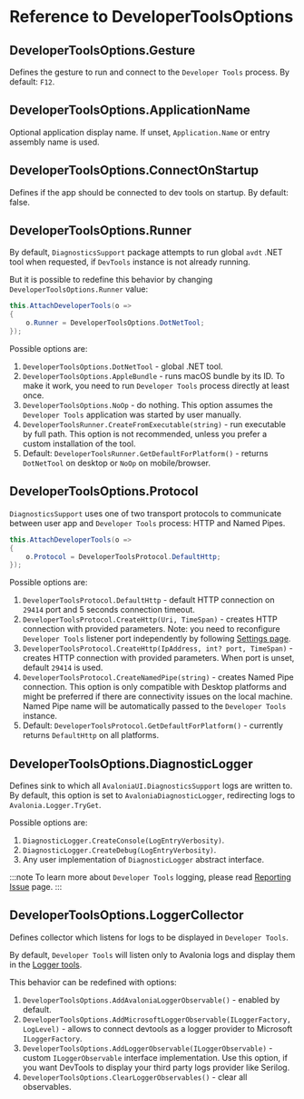 # Reference to DeveloperToolsOptions

## DeveloperToolsOptions.Gesture

Defines the gesture to run and connect to the `Developer Tools` process.
By default: `F12`.

## DeveloperToolsOptions.ApplicationName

Optional application display name.
If unset, `Application.Name` or entry assembly name is used.

## DeveloperToolsOptions.ConnectOnStartup

Defines if the app should be connected to dev tools on startup.
By default: false.

## DeveloperToolsOptions.Runner

By default, `DiagnosticsSupport` package attempts to run global `avdt` .NET tool when requested, if `DevTools` instance is not already running.

But it is possible to redefine this behavior by changing `DeveloperToolsOptions.Runner` value:

```csharp
this.AttachDeveloperTools(o =>
{
    o.Runner = DeveloperToolsOptions.DotNetTool;
});
```

Possible options are:

1. `DeveloperToolsOptions.DotNetTool` - global .NET tool.
2. `DeveloperToolsOptions.AppleBundle` - runs macOS bundle by its ID. To make it work, you need to run `Developer Tools` process directly at least once.
3. `DeveloperToolsOptions.NoOp` - do nothing. This option assumes the `Developer Tools` application was started by user manually. 
4. `DeveloperToolsRunner.CreateFromExecutable(string)` - run executable by full path. This option is not recommended, unless you prefer a custom installation of the tool.
5. Default: `DeveloperToolsRunner.GetDefaultForPlatform()` - returns `DotNetTool` on desktop or `NoOp` on mobile/browser.

## DeveloperToolsOptions.Protocol

`DiagnosticsSupport` uses one of two transport protocols to communicate between user app and `Developer Tools` process: HTTP and Named Pipes.

```csharp
this.AttachDeveloperTools(o =>
{
    o.Protocol = DeveloperToolsProtocol.DefaultHttp;
});
```

Possible options are:

1. `DeveloperToolsProtocol.DefaultHttp` - default HTTP connection on `29414` port and 5 seconds connection timeout.
2. `DeveloperToolsProtocol.CreateHttp(Uri, TimeSpan)` - creates HTTP connection with provided parameters. Note: you need to reconfigure `Developer Tools` listener port independently by following [Settings page](./settings.md).
3. `DeveloperToolsProtocol.CreateHttp(IpAddress, int? port, TimeSpan)` - creates HTTP connection with provided parameters. When port is unset, default `29414` is used. 
4. `DeveloperToolsProtocol.CreateNamedPipe(string)` - creates Named Pipe connection. This option is only compatible with Desktop platforms and might be preferred if there are connectivity issues on the local machine. Named Pipe name will be automatically passed to the `Developer Tools` instance.
5. Default: `DeveloperToolsProtocol.GetDefaultForPlatform()` - currently returns `DefaultHttp` on all platforms.

## DeveloperToolsOptions.DiagnosticLogger

Defines sink to which all `AvaloniaUI.DiagnosticsSupport` logs are written to.
By default, this option is set to `AvaloniaDiagnosticLogger`, redirecting logs to `Avalonia.Logger.TryGet`.

Possible options are:

1. `DiagnosticLogger.CreateConsole(LogEntryVerbosity)`.
2. `DiagnosticLogger.CreateDebug(LogEntryVerbosity)`.
3. Any user implementation of `DiagnosticLogger` abstract interface.

:::note
To learn more about `Developer Tools` logging, please read [Reporting Issue](./reporing-issue.md) page.
:::

## DeveloperToolsOptions.LoggerCollector

Defines collector which listens for logs to be displayed in `Developer Tools`.

By default, `Developer Tools` will listen only to Avalonia logs and display them in the [Logger tools](./tools/logs.md).

This behavior can be redefined with options:

1. `DeveloperToolsOptions.AddAvaloniaLoggerObservable()` - enabled by default.
2. `DeveloperToolsOptions.AddMicrosoftLoggerObservable(ILoggerFactory, LogLevel)` - allows to connect devtools as a logger provider to Microsoft `ILoggerFactory`.
3. `DeveloperToolsOptions.AddLoggerObservable(ILoggerObservable)` - custom `ILoggerObservable` interface implementation. Use this option, if you want DevTools to display your third party logs provider like Serilog.
4. `DeveloperToolsOptions.ClearLoggerObservables()` - clear all observables.
